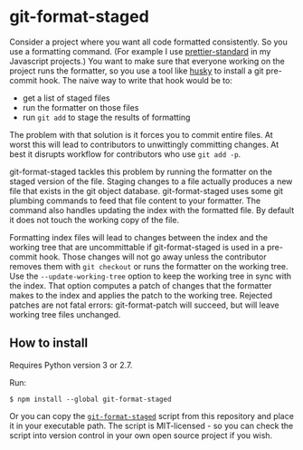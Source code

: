 # git-format-staged

Consider a project where you want all code formatted consistently. So you use
a formatting command. (For example I use [prettier-standard][] in my
Javascript projects.) You want to make sure that everyone working on the
project runs the formatter, so you use a tool like [husky][] to install a git
pre-commit hook. The naive way to write that hook would be to:

- get a list of staged files
- run the formatter on those files
- run `git add` to stage the results of formatting

[prettier-standard]: https://www.npmjs.com/package/prettier-standard
[husky]: https://www.npmjs.com/package/husky

The problem with that solution is it forces you to commit entire files. At
worst this will lead to contributors to unwittingly committing changes. At best
it disrupts workflow for contributors who use `git add -p`.

git-format-staged tackles this problem by running the formatter on the staged
version of the file. Staging changes to a file actually produces a new file
that exists in the git object database. git-format-staged uses some git
plumbing commands to feed that file content to your formatter. The command also
handles updating the index with the formatted file. By default it does not
touch the working copy of the file.

Formatting index files will lead to changes between the index and the working
tree that are uncommittable if git-format-staged is used in a pre-commit hook.
Those changes will not go away unless the contributor removes them with `git
checkout` or runs the formatter on the working tree. Use the
`--update-working-tree` option to keep the working tree in sync with the index.
That option computes a patch of changes that the formatter makes to the index
and applies the patch to the working tree. Rejected patches are not fatal
errors: git-format-patch will succeed, but will leave working tree files
unchanged.

## How to install

Requires Python version 3 or 2.7.

Run:

    $ npm install --global git-format-staged

Or you can copy the [`git-format-staged`](./git-format-staged) script from this
repository and place it in your executable path. The script is MIT-licensed -
so you can check the script into version control in your own open source
project if you wish.
